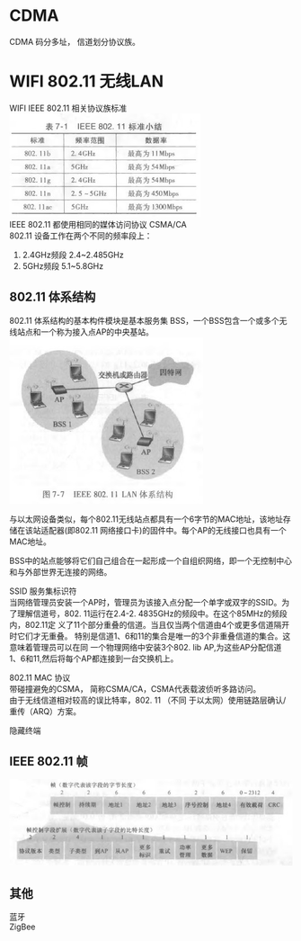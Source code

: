 # CDMA 
CDMA 码分多址， 信道划分协议族。   

# WIFI 802.11 无线LAN
WIFI IEEE 802.11 相关协议族标准   
![IEEE 802.11](./IEEE%20802.11.jpg)   
IEEE 802.11 都使用相同的媒体访问协议 CSMA/CA   
802.11 设备工作在两个不同的频率段上：
1. 2.4GHz频段 2.4~2.485GHz
2. 5GHz频段 5.1~5.8GHz

## 802.11 体系结构
802.11 体系结构的基本构件模块是基本服务集 BSS，一个BSS包含一个或多个无线站点和一个称为接入点AP的中央基站。   
![IEEE 802.11 LAN 体系结构](./IEEE%20802.11%20LAN%20%E4%BD%93%E7%B3%BB%E7%BB%93%E6%9E%84.jpg)   

与以太网设备类似，每个802.11无线站点都具有一个6字节的MAC地址，该地址存储在该站适配器(即802.11 网络接口卡)的固件中。每个AP的无线接口也具有一个MAC地址。   

BSS中的站点能够将它们自己组合在一起形成一个自组织网络，即一个无控制中心和与外部世界无连接的网络。   

SSID 服务集标识符   
当网络管理员安装一个AP时，管理员为该接入点分配一个单字或双字的SSID。为了理解信道号，802. 11运行在2.4-2. 4835GHz的频段中。在这个85MHz的频段内，802.11定 义了11个部分重叠的信道。当且仅当两个信道由4个或更多信道隔开时它们才无重叠。 特别是信道1、6和11的集合是唯一的3个非重叠信道的集合。这意味着管理员可以在同 一个物理网络中安装3个802. lib AP,为这些AP分配信道1、6和11,然后将每个AP都连接到一台交换机上。   

802.11 MAC 协议   
带碰撞避免的CSMA， 简称CSMA/CA，CSMA代表载波侦听多路访问。   
由于无线信道相对较高的误比特率，802. 11 （不同 于以太网）使用链路层确认/重传（ARQ）方案。   

隐藏终端   

## IEEE 802.11 帧
![帧](./IEEE%20802.11%20%E5%B8%A7.jpg)   

## 其他
蓝牙   
ZigBee   





